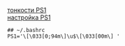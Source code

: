 [тонкости PS1](https://riptutorial.com/ru/bash/example/24948/%d0%b8%d1%81%d0%bf%d0%be%d0%bb%d1%8c%d0%b7%d0%be%d0%b2%d0%b0%d0%bd%d0%b8%d0%b5-ps1)  
[настройка PS1](https://sodocumentation.net/ru/bash/topic/3340/%D0%BD%D0%B0%D1%81%D1%82%D1%80%D0%BE%D0%B9%D0%BA%D0%B0-ps1)

```
## ~/.bashrc
PS1='\[\033[0;94m\]\u$\[\033[00m\] '
```

